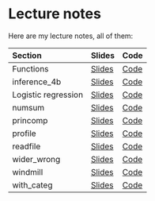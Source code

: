 # Lecture notes

Here are my lecture notes, all of them:

| Section             | Slides                                                             | Code                                                                                   |
|:--------------------|:-------------------------------------------------------------------|:---------------------------------------------------------------------------------------|
| Functions           | [Slides](http://ritsokiguess.site/lecture-notes/functions.html)    | [Code](https://raw.githubusercontent.com/nxskok/lecture-notes/master/functions.qmd)    |
| inference_4b        | [Slides](http://ritsokiguess.site/lecture-notes/inference_4b.html) | [Code](https://raw.githubusercontent.com/nxskok/lecture-notes/master/inference_4b.qmd) |
| Logistic regression | [Slides](http://ritsokiguess.site/lecture-notes/logistic.html)     | [Code](https://raw.githubusercontent.com/nxskok/lecture-notes/master/logistic.qmd)     |
| numsum              | [Slides](http://ritokiguess.site/lecture-notes/numsum.html)        | [Code](https://raw.githubusercontent.com/nxskok/lecture-notes/master/numsum.qmd)       |
| princomp            | [Slides](http://ritokiguess.site/lecture-notes/princomp.html)      | [Code](https://raw.githubusercontent.com/nxskok/lecture-notes/master/princomp.qmd)     |
| profile             | [Slides](http://ritsokiguess.site/lecture-notes/profile.html)      | [Code](https://raw.githubusercontent.com/nxskok/lecture-notes/master/profile.qmd)      |
| readfile            | [Slides](http://ritokiguess.site/lecture-notes/readfile.html)      | [Code](https://raw.githubusercontent.com/nxskok/lecture-notes/master/readfile.qmd)     |
| wider_wrong         | [Slides](http://ritsokiguess.site/lecture-notes/wider_wrong.html)  | [Code](https://raw.githubusercontent.com/nxskok/lecture-notes/master/wider_wrong.qmd)  |
| windmill            | [Slides](http://ritokiguess.site/lecture-notes/windmill.html)      | [Code](https://raw.githubusercontent.com/nxskok/lecture-notes/master/windmill.qmd)     |
| with_categ          | [Slides](http://ritsokiguess.site/lecture-notes/with_categ.html)   | [Code](https://raw.githubusercontent.com/nxskok/lecture-notes/master/with_categ.qmd)   |
